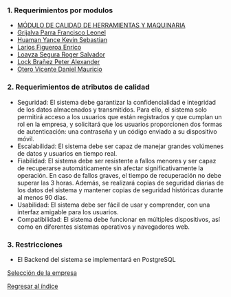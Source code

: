 ### 1. Requerimientos por modulos
- [MÓDULO DE CALIDAD DE HERRAMIENTAS Y MAQUINARIA](MÓDULO%20DE%20CALIDAD%20DE%20HERRAMIENTAS%20Y%20MAQUINARIA.md)
- [Grijalva Parra Francisco Leonel](Francisco%20Grijalva/FranciscoGrijalva.md)
- [Huaman Yance Kevin Sebastian](Huaman%20Kevin/HuamanKevin.md)
- [Larios Figueroa Enrico](Enrico%20Larios%20Figueroa/EnricoLarios.md)
- [Loayza Segura Roger Salvador](Roger%20Loayza/RogerLoayza.md)
- [Lock Brañez Peter Alexander](Peter%20Lock/PeterLock.md)
- [Otero Vicente Daniel Mauricio](Mauricio%20Otero%20Vicente/MauricioOtero.md)


### 2. Requerimientos de atributos de calidad
* Seguridad: El sistema debe garantizar la confidencialidad e integridad de los datos almacenados y transmitidos. Para ello, el sistema solo permitirá acceso a los usuarios que están registrados y que cumplan un rol en la empresa, y solicitará que los usuarios proporcionen dos formas de autenticación: una contraseña y un código enviado a su dispositivo móvil.
* Escalabilidad: El sistema debe ser capaz de manejar grandes volúmenes de datos y usuarios en tiempo real.
* Fiabilidad: El sistema debe ser resistente a fallos menores y ser capaz de recuperarse automáticamente sin afectar significativamente la operación. En caso de fallos graves, el tiempo de recuperación no debe superar las 3 horas. Además, se realizará copias de seguridad diarias de los datos del sistema y mantener copias de seguridad históricas durante al menos 90 días.
* Usabilidad: El sistema debe ser fácil de usar y comprender, con una interfaz amigable para los usuarios.
* Compatibilidad: El sistema debe funcionar en múltiples dispositivos, así como en diferentes sistemas operativos y navegadores web.

### 3. Restricciones
* El Backend del sistema se implementará en PostgreSQL
       
[Selección de la empresa](SeleccionEmpresa.md)

[Regresar al índice](../README.md)
